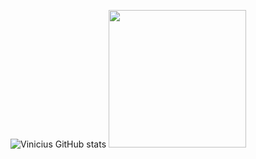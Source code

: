
![Vinicius GitHub stats](https://github-readme-stats.vercel.app/api?username=anuraghazra&show_icons=true&theme=gruvbox) <a href='https://viniciuspereiras.github.io'> <img src="https://i.pinimg.com/originals/e5/93/ab/e593ab0589d5f1b389e4dfbcce2bce20.gif" width="220" height="220" /> </a>


  

<!--
![Anurag's GitHub stats](https://github-readme-stats.vercel.app/api?username=anuraghazra&show_icons=true&theme=dark)
![Anurag's GitHub stats](https://github-readme-stats.vercel.app/api?username=anuraghazra&show_icons=true&theme=radical)
![Anurag's GitHub stats](https://github-readme-stats.vercel.app/api?username=anuraghazra&show_icons=true&theme=merko)
![Anurag's GitHub stats](https://github-readme-stats.vercel.app/api?username=anuraghazra&show_icons=true&theme=tokyonight)
![Anurag's GitHub stats](https://github-readme-stats.vercel.app/api?username=anuraghazra&show_icons=true&theme=onedark)
![Anurag's GitHub stats](https://github-readme-stats.vercel.app/api?username=anuraghazra&show_icons=true&theme=cobalt)
![Anurag's GitHub stats](https://github-readme-stats.vercel.app/api?username=anuraghazra&show_icons=true&theme=synthwave)
![Anurag's GitHub stats](https://github-readme-stats.vercel.app/api?username=anuraghazra&show_icons=true&theme=highcontrast)
![Anurag's GitHub stats](https://github-readme-stats.vercel.app/api?username=anuraghazra&show_icons=true&theme=dracula)


Here are some ideas to get you started:

- 🔭 I’m currently working on ...
- 🌱 I’m currently learning ...
- 👯 I’m looking to collaborate on ...
- 🤔 I’m looking for help with ...
- 💬 Ask me about ...
- 📫 How to reach me: ...
- 😄 Pronouns: ...
- ⚡ Fun fact: ...
-->
